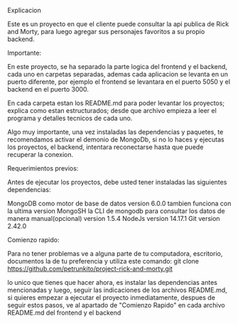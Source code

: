 Explicacion

Este es un proyecto en que el cliente puede consultar la api publica de Rick and Morty, para luego agregar sus personajes favoritos a su propio backend.

Importante:

En este proyecto, se ha separado la parte logica del frontend y el backend, cada uno en carpetas separadas, ademas cada aplicacion se levanta en un puerto diferente, por ejemplo el frontend se levantara en el puerto 5050 y el backend en el puerto 3000.

En cada carpeta estan los README.md para poder levantar los proyectos; explica como estan estructurados; desde que archivo empieza a leer el programa y detalles tecnicos de cada uno.

Algo muy importante, una vez instaladas las dependencias y paquetes, te recomendamos activar el demonio de MongoDb, si no lo haces y ejecutas los proyectos, el backend, intentara reconectarse hasta que puede recuperar la conexion.

Requerimientos previos:

Antes de ejecutar los proyectos, debe usted tener instaladas las siguientes dependencias:

MongoDB como motor de base de datos version 6.0.0 tambien funciona con la ultima version
MongoSH la CLI de mongodb para consultar los datos de manera manual(opcional) version 1.5.4
NodeJs version 14.17.1
Git version 2.42.0

Comienzo rapido:

Para no tener problemas ve a alguna parte de tu computadora, escritorio, documentos la de tu preferencia y utiliza este comando:
git clone https://github.com/petrunkito/project-rick-and-morty.git

lo unico que tienes que hacer ahora, es instalar las dependencias antes mencionadas y luego, seguir las indicaciones de los archivos README.md, si quieres empezar a ejecutar el proyecto inmediatamente, despues de seguir estos pasos, ve al apartado de "Comienzo Rapido" en cada archivo README.md del frontend y el backend

